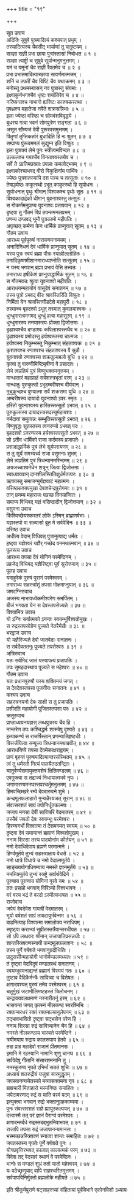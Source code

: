 +++
title = "१९"

+++

सूत उवाच  
अदितिः सुषुवे पुत्रमादित्यं कश्यपात् प्रभुम् ।  
तस्यादित्यस्य चैवसीद् भार्याणां तु चतुष्टयम् ।  
सञ्ज्ञा राज्ञी प्रभा छाया पुत्रांस्तासां निबोधत ॥ १ ॥  
सञ्ज्ञा त्वाष्ट्री च सुषुवे सूर्यान्मनुमनुत्तमम् ।  
यमं च यमुनां चैव राज्ञी रैवतमेव च ॥ २ ॥  
प्रभा प्रभातमादित्याच्छाया सावर्णमात्मजम् ।  
शनिं च तपतीं चैव विष्टिं चैव यथाक्रमम् ॥ ३ ॥  
मनोस्तु प्रथमस्यासन् नव पुत्रास्तु संयमाः ।  
इक्ष्वाकुर्नभगश्चैव धृष्टः शर्यातिरेव च ॥ ४ ॥  
नरिष्यन्तश्च नाभागो ह्यरिष्टः कारुषकस्तथा ।  
पृषध्रश्च महातेजा नवैते शक्रसन्निभाः ॥ ५ ॥  
इला ज्येष्ठा वरिष्ठा च सोमवंशविवृद्धये ।  
बुधस्य गत्वा भवनं सोमपुत्रेण सङ्गता ॥ ६ ॥  
असूत सौम्यजं देवी पुरूरवसमुत्तमम् ।  
पितॄणां तृप्तिकर्तारं बुधादिति हि नः श्रुतम् ॥ ७ ॥  
सम्प्राप्य पुंस्त्वममलं सुद्युम्न इति विश्रुतः ।  
इला पुत्रत्रयं लेभे पुनः स्त्रीत्वमविन्दत ॥ ८ ॥  
उत्कलश्च गयश्चैव विनताश्वस्तथैव च ।  
सर्वे ते ऽप्रतिमप्रख्याः प्रपन्नाः कमलोद्भवम् ॥ ९ ॥  
इक्ष्वाकोश्चाभवद् वीरो विकुक्षिर्नाम पार्थिवः ।  
ज्येष्ठः पुत्रशतस्यापि दश पञ्च च तत्सुताः ॥ १० ॥  
तेषाञ्ज्येष्ठः ककुत्स्थो ऽभूत् काकुत्स्थो हि सुयोधनः ।  
सुयोधनात् पृथुः श्रीमान् विश्वकश्च पृथोः सुतः ॥ ११ ॥  
विश्वकादार्द्रको धीमान् युवनाश्वस्तु तत्सुतः ।  
स गोकर्णमनुप्राप्य युवनाश्वः प्रतापवान् ॥ १२ ॥  
दृष्ट्वा तु गौतमं विप्रं तपन्तमनलप्रभम् ।  
प्रणम्य दण्डवद् भूमौ पुत्रकामो महीपतिः ।  
अपृच्छत् कर्मणा केन धार्मिकं प्राप्नुयात् सुतम् ॥ १३ ॥  
गौतम उवाच  
आराध्य पूर्वपुरुषं नारायणमनामयम् ।  
अनादिनिधनं देवं धार्मिकं प्राप्नुयात् सुतम् ॥ १४ ॥  
यस्य पुत्रः स्वयं ब्रह्मा पौत्रः स्यान्नीललोहितः ।  
तमादिकृष्णमीशानमाराध्याप्नोति सत्सुतम् ॥ १५ ॥  
न यस्य भगवान् ब्रह्मा प्रभावं वेत्ति तत्त्वतः ।  
तमाराध्य हृषीकेशं प्राप्नुयाद्धार्मिकं सुतम् ॥ १६ ॥  
स गौतमवचः श्रुत्वा युवनाश्वो महीपतिः ।  
आराधयन्महायोगं वासुदेवं सनातनम् ॥ १७ ॥  
तस्य पुत्रो ऽभवद् वीरः श्रावस्तिरिति विश्रुतः ।  
निर्मिता येन श्रावस्तिर्गौडदेशे महापुरी ॥ १८ ॥  
तस्माच्च बृहदश्वो ऽभूत् तस्मात् कुवलयाश्वकः ।  
धुन्धुमारत्वमगमद् धुन्धुं हत्वा महासुरम् ॥ १९ ॥  
धुन्धुमारस्य तनयास्त्रयः प्रोक्ता द्विजोत्तमाः ।  
दृढाश्वश्चैव दण्डाश्वः कपिलाश्वस्तथैव च ॥ २० ॥  
दृढाश्वस्य प्रमोदस्तु हर्यश्वस्तस्य चात्मजः ।  
हर्यश्वस्य निकुम्भस्तु निकुम्भात् संहताश्वकः ॥ २१ ॥  
कृशाश्वश्च रणाश्वश्च संहताश्वस्य वै सुतौ ।  
युवनाश्वो रणाश्वस्य शक्रतुल्यबलो युधि ॥ २२ ॥  
कृत्वा तु वारुणीमिष्टिमृषीणां वै प्रसादतः ।  
लेभे त्वप्रतिमं पुत्रं विष्णुभक्तमनुत्तमम् ।  
मान्धातारं महाप्राज्ञं सर्वशस्त्रभृतां वरम् ॥ २३ ॥  
मान्धातुः पुरुकुत्सो ऽभूदम्बरीषश्च वीर्यवान् ।  
मुचुकुन्दश्च पुण्यात्मा सर्वे शक्रसमा युधि ॥ २४ ॥  
अम्बरीषस्य दायादो युवनाश्वो ऽपरः स्मृतः ।  
हरितो युवनाश्वस्य हारितस्तत्सुतो ऽभवत् ॥ २५ ॥  
पुरुकुत्सस्य दायादस्त्रसदस्युर्महायशाः ।  
नर्मदायां समुत्पन्नः सम्भूतिस्तत्सुतो ऽभवत् ॥ २६ ॥  
विष्णुवृद्धः सुतस्तस्य त्वनरण्यो ऽभवत् परः ।  
बृहदशवो ऽनरण्यस्य हर्यश्वस्तत्सुतो ऽभवत् ॥ २७ ॥  
सो ऽतीव धार्मिको राजा कर्दमस्य प्रजापतेः ।  
प्रसादाद्धार्मिकं पुत्रं लेभे सूर्यपरायणम् ॥ २८ ॥  
स तु सूर्यं समभ्यर्च्य राजा वसुमनाः शुभम् ।  
लेभे त्वप्रतिमं पुत्रं त्रिधन्वानमरिन्दमम् ॥ २९ ॥  
अयजच्चाश्वमेधेन शत्रून् जित्वा द्विजोत्तमाः ।  
स्वाध्यायवान् दानशीलस्तितिक्षुर्धर्मतत्परः ॥ ३० ॥  
ऋषयस्तु समाजग्मुर्यज्ञवाटं महात्मनः ।  
वसिष्ठकश्यपमुखा देवाश्चेन्द्रपुरोगमाः ॥ ३१ ॥  
तान् प्रणम्य महाराजः पप्रच्छ विनयान्वितः ।  
समाप्य विधिवद् यज्ञं वसिष्ठादीन् द्विजोत्तमान् ॥ ३२ ॥  
वसुमना उवाच  
किंस्विच्छेयस्करतरं लोके ऽस्मिन् ब्राह्मणर्षभाः ।  
यज्ञस्तपो वा सन्न्यासो ब्रूत मे सर्ववेदिनः ॥ ३३ ॥  
वसिष्ठ उवाच  
अधीत्य वेदान् विधिवत् पुत्रानुत्पाद्य धर्मतः ।  
इष्ट्वा यज्ञेश्वरं यज्ञैर् गच्छेद वनमथात्मवान् ॥ ३४ ॥  
पुलस्त्य उवाच  
आराध्य तपसा देवं योगिनं परमेष्ठिनम् ।  
प्रव्रजेद् विधिवद् यज्ञैरिष्ट्वा पूर्वं सुरोत्तमान् ॥ ३५ ॥  
पुलह उवाच  
यमाहुरेकं पुरुषं पुराणं परमेश्वरम् ।  
तमाराध्य सहस्त्रांशुं तपसा मोक्षमाप्नुयात् ॥ ३६ ॥  
जमदग्निरुवाच  
अजस्य नाभावध्येकमीश्वरेण समर्पितम् ।  
बीजं भगवता येन स देवस्तपसेज्यते ॥ ३७ ॥  
विश्वामित्र उवाच  
यो ऽग्निः सर्वात्मको ऽनन्तः स्वयम्भूर्विश्वतोमुखः ।  
स रुद्रस्तपसोग्रेण पूज्यते नेतरैर्मखैः ॥ ३८ ॥  
भरद्वाज उवाच  
यो यज्ञैरिज्यते देवो जातवेदाः सनातनः ।  
स सर्वदैवततनुः पूज्यते तपसेश्वरः ॥ ३९ ॥  
अत्रिरुवाच  
यतः सर्वमिदं जातं यस्यापत्यं प्रजापतिः ।  
तपः सुमहदास्थाय पूज्यते स महेश्वरः ॥ ४० ॥  
गौतम उवाच  
यतः प्रधानपुरुषौ यस्य शक्तिमयं जगत् ।  
स देवदेवस्तपसा पूजनीयः सनातनः ॥ ४१ ॥  
कश्यप उवाच  
सहस्त्रनयनो देवः साक्षी स तु प्रजापतिः ।  
प्रसीदति महायोगी पूजितस्तपसा परः ॥ ४२ ॥  
क्रतुरुवाच  
प्राप्ताध्ययनयज्ञस् लब्धपुत्रस्य चैव हि ।  
नान्तरेण तपः कश्चिद्धर्मः शास्त्रेषु दृश्यते ॥ ४३ ॥  
इत्याकर्ण्य स राजर्षिस्तान् प्रणम्यातिहृष्टधीः ।  
विसर्जयित्वा सम्पूज्य त्रिधन्वानमथाब्रवीत् ॥ ४४ ॥  
आराधयिष्ये तपसा देवमेकाक्षराह्वयम् ।  
प्राणं बृहन्तं पुरुषमादित्यान्तरसंस्थितम् ॥ ४५ ॥  
त्वं तु धर्मरतो नित्यं पालयैतदतन्द्रितः ।  
चातुर्वर्ण्यसमायुक्तमशेषं क्षितिमण्डलम् ॥ ४६ ॥  
एवमुक्त्वा स तद्राज्यं निधायात्मभवे नृपः ।  
जगामारण्यमनघस्तपश्चर्तुमनुत्तमम् ॥ ४७ ॥  
हिमवच्छिखरे रम्ये देवदारुवने शुभे ।  
कन्दमूलफलाहारो मुन्यन्नैरयजत् सुरान् ॥ ४८ ॥  
संवत्सरशतं साग्रं तपोनिर्धूतकल्मषः ।  
जजाप मनसा देवीं सावित्ररिं वेदमातरम् ॥ ४९ ॥  
तस्यैवं जपतो देवः स्वयम्भूः परमेश्वरः ।  
हिरण्यगर्भो विश्वात्मा तं देशमगमत् स्वयम् ॥ ५० ॥  
दृष्ट्वा देवं समायान्तं ब्रह्माणं विश्वतोमुखम् ।  
ननाम शिरसा तस्य पादयोर्नाम कीर्तयन् ॥ ५१ ॥  
नमो देवाधिदेवाय ब्रह्मणे परमात्मने ।  
हिर्ण्यमूर्तये तुभ्यं सहस्त्राक्षाय वेधसे ॥ ५२ ॥  
नमो धात्रे विधात्रे च नमो वेदात्ममूर्तये ।  
साङ्ख्ययोगाधिगम्याय नमस्ते ज्ञानमूर्तये ॥ ५३ ॥  
नमस्त्रिमूर्तये तुभ्यं स्त्रष्ट्रे सर्वार्थवेदिने ।  
पुरुषाय पुराणाय योगिनां गुरवे नमः ॥ ५४ ॥  
ततः प्रसन्नो भगवान् विरिञ्चो विश्वभावनः ।  
वरं वरय भद्रं ते वरदो ऽस्मीत्यभाषत ॥ ५५ ॥  
राजोवाच  
जपेयं देवदेवेश गायत्रीं वेदमातरम् ।  
भूयो वर्षशतं साग्रं तावदायुर्भवेन्मम ॥ ५६ ॥  
बाढमित्याह विश्वात्मा समालोक्य नराधिपम् ।  
स्पृष्ट्वा कराभ्यां सुप्रीतस्तत्रैवान्तरधीयत ॥ ५७ ॥  
सो ऽपि लब्धवरः श्रीमान् जजापातिप्रसन्नधीः ।  
शान्तस्त्रिषवणस्नायी कन्दमूलफलाशनः ॥ ५८ ॥  
तस्य पूर्णे वर्षशते भगवानुग्रदीधितिः ।  
प्रादुरासीन्महायोगी भानोर्मण्डलमध्यतः ॥ ५९ ॥  
तं दृष्ट्वा वेदविदुषं मण्डलस्थं सनातनम् ।  
स्वयम्भुवमनाद्यन्तं ब्रह्माणं विस्मयं गतः ॥ ६० ॥  
तुष्टाव वैदिकैर्मन्त्रैः सावित्र्या च विशेषतः ।  
क्षणादपश्यत् पुरुषं तमेव परमेश्वरम् ॥ ६१ ॥  
चतुर्मुखं जटामौलिमष्टहस्तं त्रिलोचनम् ।  
चन्द्रावयवलक्षमाणं नरनारीतनुं हरम् ॥ ६२ ॥  
भासयन्तं जगत् कृत्स्नं नीलकण्ठं स्वरश्मिभिः ।  
रक्ताम्बरधरं रक्तं रक्तमाल्यानुलेपनम् ॥ ६३ ॥  
तद्भावभावितो दृष्ट्वा सद्भावेन परेण हि ।  
ननाम शिरसा रुद्रं सावित्र्यानेन चैव हि ॥ ६४ ॥  
नमस्ते नीलकण्ठाय भास्वते परमेष्ठिने ।  
त्रयीमयाय रुद्राय कालरूपाय हेतवे ॥ ६५ ॥  
तदा प्राह महादेवो राजानं प्रीतमानसः ।  
इमानि मे रहस्यानि नामानि शृणु चानघ ॥ ६६ ॥  
सर्ववेदेषु गीतानि संसारशमनानि तु ।  
नमस्कुरुष्व नृपते एभिर्मां सततं शुचिः ॥ ६७ ॥  
अध्यायं शतरुद्रीयं यजुषां सारमुद्धृतम् ।  
जपस्वानन्यचेतस्को मय्यासक्तमना नृप ॥ ६८ ॥  
ब्रह्मचारी मिताहारो भस्मनिष्ठः समाहितः ।  
जपेदामरणाद् रुद्रं स याति परमं पदम् ॥ ६९ ॥  
इत्युक्त्वा भगवान् रुद्रो भक्तानुग्रहकाम्यया ।  
पुनः संवत्सरशतं राज्ञे ह्यायुरकल्पयत् ॥ ७० ॥  
दत्त्वास्मै तत् परं ज्ञानं वैराग्यं परमेश्वरः ।  
क्षणादन्तर्दधे रुद्रस्तदद्भुतमिवाभवत् ॥ ७१ ॥  
राजापि तपसा रुद्रं जजापानन्यमानसः ।  
भस्मच्छन्नस्त्रिषवणं स्नात्वा शान्तः समाहितः ॥ ७२ ॥  
जपतस्तस्य नृपतेः पूर्णे वर्षशते पुनः ।  
योगप्रवृत्तिरभवत् कालात् कालात्मकं परम् ॥ ७३ ॥  
विवेश तद् वेदसारं स्थानं वै परमेष्ठिनः ।  
भानोः स मण्डलं शुभ्रं ततो यातो महेश्वरम् ॥ ७४ ॥  
यः पठेच्छृणुयाद् वापि राज्ञश्चरितमुत्तमम् ।  
सर्वपापविनिर्मुक्तो ब्रह्मलोके महीयते ॥ ७५ ॥  
    
इति श्रीकूर्मपुराणे षट्साहस्त्र्यां संहितायां पूर्वविभागे एकोनविशो ऽध्यायः
